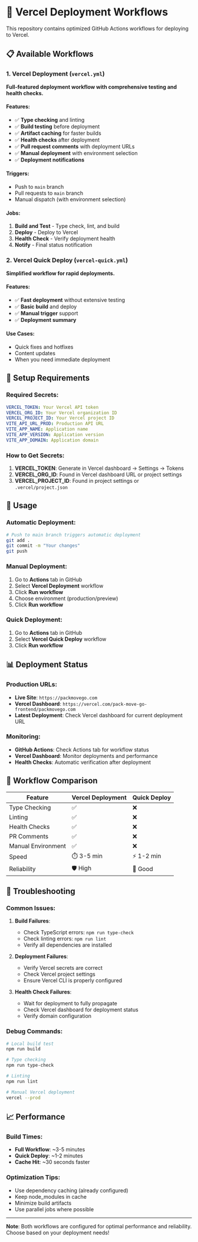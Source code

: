 # 🚀 Vercel Deployment Workflows

This repository contains optimized GitHub Actions workflows for deploying to Vercel.

## 📋 Available Workflows

### 1. **Vercel Deployment** (`vercel.yml`)
**Full-featured deployment workflow with comprehensive testing and health checks.**

#### Features:
- ✅ **Type checking** and linting
- ✅ **Build testing** before deployment
- ✅ **Artifact caching** for faster builds
- ✅ **Health checks** after deployment
- ✅ **Pull request comments** with deployment URLs
- ✅ **Manual deployment** with environment selection
- ✅ **Deployment notifications**

#### Triggers:
- Push to `main` branch
- Pull requests to `main` branch
- Manual dispatch (with environment selection)

#### Jobs:
1. **Build and Test** - Type check, lint, and build
2. **Deploy** - Deploy to Vercel
3. **Health Check** - Verify deployment health
4. **Notify** - Final status notification

### 2. **Vercel Quick Deploy** (`vercel-quick.yml`)
**Simplified workflow for rapid deployments.**

#### Features:
- ✅ **Fast deployment** without extensive testing
- ✅ **Basic build** and deploy
- ✅ **Manual trigger** support
- ✅ **Deployment summary**

#### Use Cases:
- Quick fixes and hotfixes
- Content updates
- When you need immediate deployment

## 🔧 Setup Requirements

### Required Secrets:
```yaml
VERCEL_TOKEN: Your Vercel API token
VERCEL_ORG_ID: Your Vercel organization ID
VERCEL_PROJECT_ID: Your Vercel project ID
VITE_API_URL_PROD: Production API URL
VITE_APP_NAME: Application name
VITE_APP_VERSION: Application version
VITE_APP_DOMAIN: Application domain
```

### How to Get Secrets:
1. **VERCEL_TOKEN**: Generate in Vercel dashboard → Settings → Tokens
2. **VERCEL_ORG_ID**: Found in Vercel dashboard URL or project settings
3. **VERCEL_PROJECT_ID**: Found in project settings or `.vercel/project.json`

## 🎯 Usage

### Automatic Deployment:
```bash
# Push to main branch triggers automatic deployment
git add .
git commit -m "Your changes"
git push
```

### Manual Deployment:
1. Go to **Actions** tab in GitHub
2. Select **Vercel Deployment** workflow
3. Click **Run workflow**
4. Choose environment (production/preview)
5. Click **Run workflow**

### Quick Deployment:
1. Go to **Actions** tab in GitHub
2. Select **Vercel Quick Deploy** workflow
3. Click **Run workflow**

## 📊 Deployment Status

### Production URLs:
- **Live Site**: `https://packmovego.com`
- **Vercel Dashboard**: `https://vercel.com/pack-move-go-frontend/packmovego.com`
- **Latest Deployment**: Check Vercel dashboard for current deployment URL

### Monitoring:
- **GitHub Actions**: Check Actions tab for workflow status
- **Vercel Dashboard**: Monitor deployments and performance
- **Health Checks**: Automatic verification after deployment

## 🔄 Workflow Comparison

| Feature | Vercel Deployment | Quick Deploy |
|---------|------------------|--------------|
| Type Checking | ✅ | ❌ |
| Linting | ✅ | ❌ |
| Health Checks | ✅ | ❌ |
| PR Comments | ✅ | ❌ |
| Manual Environment | ✅ | ❌ |
| Speed | ⏱️ 3-5 min | ⚡ 1-2 min |
| Reliability | 🛡️ High | 🎯 Good |

## 🚨 Troubleshooting

### Common Issues:

1. **Build Failures**:
   - Check TypeScript errors: `npm run type-check`
   - Check linting errors: `npm run lint`
   - Verify all dependencies are installed

2. **Deployment Failures**:
   - Verify Vercel secrets are correct
   - Check Vercel project settings
   - Ensure Vercel CLI is properly configured

3. **Health Check Failures**:
   - Wait for deployment to fully propagate
   - Check Vercel dashboard for deployment status
   - Verify domain configuration

### Debug Commands:
```bash
# Local build test
npm run build

# Type checking
npm run type-check

# Linting
npm run lint

# Manual Vercel deployment
vercel --prod
```

## 📈 Performance

### Build Times:
- **Full Workflow**: ~3-5 minutes
- **Quick Deploy**: ~1-2 minutes
- **Cache Hit**: ~30 seconds faster

### Optimization Tips:
- Use dependency caching (already configured)
- Keep node_modules in cache
- Minimize build artifacts
- Use parallel jobs where possible

---

**Note**: Both workflows are configured for optimal performance and reliability. Choose based on your deployment needs! 